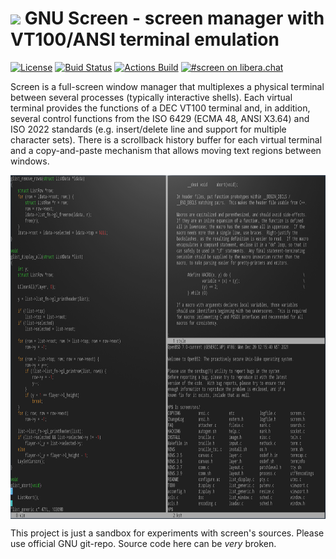 # ![](https://raw.githubusercontent.com/alexander-naumov/screen/main/favicon.png) GNU Screen - screen manager with VT100/ANSI terminal emulation

[![License](https://img.shields.io/github/license/alexander-naumov/screen)](https://github.com/alexander-naumov/screen/COPYING)
[![Buid Status](https://app.travis-ci.com/alexander-naumov/screen.svg?branch=main&status=started)](https://app.travis-ci.com/github/alexander-naumov/screen)
[![Actions Build](https://github.com/alexander-naumov/screen/actions/workflows/CI.yml/badge.svg)](https://github.com/alexander-naumov/screen/actions/workflows/CI.yml)
[![#screen on libera.chat](https://img.shields.io/badge/IRC-%23screen-blue)](https://kiwiirc.com/nextclient/irc.libera.chat/#screen)

Screen is a full-screen window manager that multiplexes a physical
terminal between several processes (typically interactive shells).
Each virtual terminal provides the functions of a DEC VT100 terminal
and, in addition, several control functions from the ISO 6429
(ECMA 48, ANSI X3.64) and ISO 2022 standards (e.g. insert/delete
line and support for  multiple character sets).
There is a scrollback history buffer for each virtual terminal and
a copy-and-paste mechanism that allows moving text regions between
windows.

<img align="center" src="screenshot.png" height="550">

This project is just a sandbox for experiments with screen's sources.
Please use official GNU git-repo. Source code here can be *very* broken.

